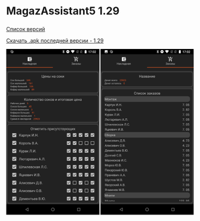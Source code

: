 # MagazAssistant5 1.29
###

[Список версий](./VERSION.md)

[Скачать .apk последней версии - 1.29](./MagazAssistant5-v1.29.apk)

![alt tag](bg.png)
